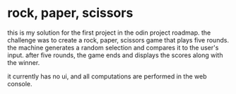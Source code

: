 # rock, paper, scissors

this is my solution for the first project in the odin project roadmap. the challenge was to create a rock, paper, scissors game that plays five rounds. the machine generates a random selection and compares it to the user's input. after five rounds, the game ends and displays the scores along with the winner.

it currently has no ui, and all computations are performed in the web console.
